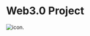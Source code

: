 # Web3.0 Project

<img src="https://res.cloudinary.com/chuksmbanaso/image/upload/v1704200536/Screenshot_2024-01-02_at_14.00.35_ros4z6.png" title="icon" alt="icon">.
